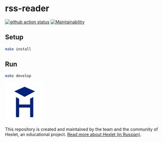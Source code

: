 # rss-reader

[![github action status](https://github.com/hexlet-boilerplates/webpack-package/workflows/Node%20CI/badge.svg)](https://github.com/hexlet-boilerplates/webpack-package/actions)
[![Maintainability](https://api.codeclimate.com/v1/badges/a613539e4d215cd6fda0/maintainability)](https://codeclimate.com/github/iamafansev/frontend-project-lvl3/maintainability)

## Setup

```sh
make install
```

## Run

```sh
make develop
```

[![Hexlet Ltd. logo](https://raw.githubusercontent.com/Hexlet/hexletguides.github.io/master/images/hexlet_logo128.png)](https://ru.hexlet.io/pages/about?utm_source=github&utm_medium=link&utm_campaign=webpack-package)

This repository is created and maintained by the team and the community of Hexlet, an educational project. [Read more about Hexlet (in Russian)](https://ru.hexlet.io/pages/about?utm_source=github&utm_medium=link&utm_campaign=webpack-package).
